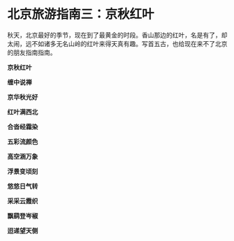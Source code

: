 北京旅游指南三：京秋红叶
====



秋天，北京最好的季节，现在到了最黄金的时段。香山那边的红叶，名是有了，却太闹，远不如诸多无名山岭的红叶来得天真有趣。写首五古，也给现在来不了北京的朋友指南指南。

**京秋红叶**

**缠中说禅**

**京华秋光好**

**红叶满西北**

**合沓经霜染**

**五彩流颜色**

**高空涵万象**

**浮景变顷刻**

**悠悠日气转**

**采采云霞织**

**飘鹞登岑椒**

**迢递望天侧**
